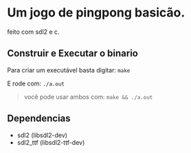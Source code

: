 # Um jogo de pingpong basicão.
feito com sdl2 e c.

## Construir e Executar o binario
Para criar um executável basta digitar: `make`

E rode com: `./a.out`

>você pode usar ambos com: `make && ./a.out`

## Dependencias
- sdl2 (libsdl2-dev)
- sdl2_ttf (libsdl2-ttf-dev)
